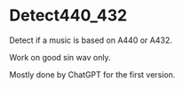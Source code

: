 # Detect440_432
Detect if a music is based on A440 or A432. 

Work on good sin wav only.

Mostly done by ChatGPT for the first version.
